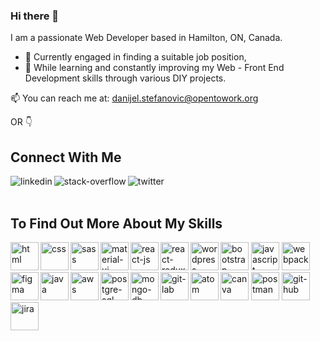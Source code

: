 ### Hi there 👋  

I am a passionate Web Developer based in Hamilton, ON, Canada.  
  
  - 🔭 Currently engaged in finding a suitable job position, 
  - 🌱 While learning and constantly improving my Web - Front End Development skills through various DIY projects. 
  
📫 You can reach me at: danijel.stefanovic@opentowork.org 
 
  
OR 👇
 

## Connect With Me
[<img align="left" alt="linkedin" src="https://img.shields.io/badge/linkedin-%230077B5.svg?&style=for-the-badge&logo=linkedin&logoColor=white" />](https://www.linkedin.com/in/danijel-stefanovic/)
[<img align="left" alt="stack-overflow" src="https://img.shields.io/badge/stack%20overflow-222426.svg?&style=for-the-badge&logo=stackoverflow" />](https://stackoverflow.com/story/danijel-stefanovic)
[<img align="left" alt="twitter" src="https://img.shields.io/badge/twitter-%231DA1F2.svg?&style=for-the-badge&logo=twitter&logoColor=white" />](https://twitter.com/DanijelTweeting) 

<br>  
<br>
  
## To Find Out More About My Skills 

<img height="45px" align="left" alt="html" src="https://img.shields.io/badge/html-white?style=for-the-badge&logo=html5&labelColor=grey" /> 
<img height="45px" align="left" alt="css" src="https://img.shields.io/badge/css-white?style=for-the-badge&logo=css3&logoColor=blue&labelColor=grey" />
<img height="45px" alt="bootstrap" src="https://img.shields.io/badge/bootstrap-white?style=for-the-badge&logo=bootstrap&labelColor=grey" />  
<img height="45px" align="left" alt="sass" src="https://img.shields.io/badge/sass-white?style=for-the-badge&logo=sass&labelColor=grey" />
<img height="45px" align="left" alt="material-ui" src="https://img.shields.io/badge/material ui-white?style=for-the-badge&logo=materialui&logoColor=blue&labelColor=grey" /> 
<img height="45px" alt="javascript" src="https://img.shields.io/badge/javascript-white?style=for-the-badge&logo=javascript&labelColor=grey" />
<img height="45px" align="left" alt="react-js" src="https://img.shields.io/badge/reactjs-white?style=for-the-badge&logo=react&labelColor=grey" />   
<img height="45px" align="left" alt="react-redux" src="https://img.shields.io/badge/react redux-white?style=for-the-badge&logo=redux&logoColor=purple&labelColor=grey" />  
<img height="45px" alt="webpack" src="https://img.shields.io/badge/webpack-white?style=for-the-badge&logo=webpack&labelColor=grey" />      

<img height="45px" align="left" alt="wordpress" src="https://img.shields.io/badge/wordpress-white?style=for-the-badge&logo=wordpress&logoColor=blue&labelColor=grey" /> 
<img height="45px" align="left" alt="figma" src="https://img.shields.io/badge/figma-white?style=for-the-badge&logo=figma&labelColor=grey" />     
<img height="45px" alt="canva" src="https://img.shields.io/badge/canva-white?style=for-the-badge&logo=canva&labelColor=grey" /> 
<img height="45px" align="left" alt="java" src="https://img.shields.io/badge/java-white?style=for-the-badge&logo=java&logoColor=lightblue&labelColor=grey" />
<img height="45px" align="left" alt="aws" src="https://img.shields.io/badge/aws-white?style=for-the-badge&logo=amazonaws&logoColor=orange&labelColor=grey" /> 
<img height="45px" alt="postman" src="https://img.shields.io/badge/postman-white?style=for-the-badge&logo=postman&labelColor=grey" /> 
<img height="45px" align="left" alt="postgre-sql" src="https://img.shields.io/badge/postgresql-white?style=for-the-badge&logo=postgresql&logoColor=lightblue&labelColor=grey"/>
<img height="45px" align="left" alt="mongo-db" src="https://img.shields.io/badge/mongodb-white?style=for-the-badge&logo=mongodb&labelColor=grey" />     
<img height="45px" alt="git-hub" src="https://img.shields.io/badge/github-white?style=for-the-badge&logo=github&logoColor=black&labelColor=grey" />
<img height="45px" align="left" alt="git-lab" src="https://img.shields.io/badge/gitlab-white?style=for-the-badge&logo=gitlab&labelColor=grey" />
<img height="45px" align="left" alt="atom" src="https://img.shields.io/badge/atom-white?style=for-the-badge&logo=atom&logoColor=lightgreen&labelColor=grey" />  
<img height="45px" alt="jira" src="https://img.shields.io/badge/jira-white?style=for-the-badge&logo=jira&logoColor=blue&labelColor=grey" />  

